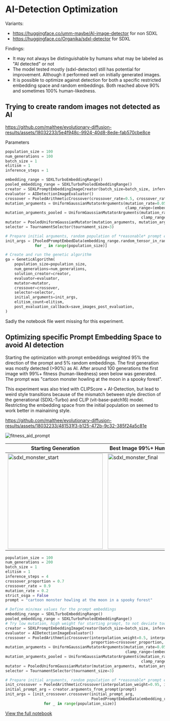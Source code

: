 # AI-Detection Optimization
Variants: 
* https://huggingface.co/umm-maybe/AI-image-detector for non SDXL
* https://huggingface.co/Organika/sdxl-detector for SDXL

Findings:
* It may not always be distinguishable by humans what may be labeled as "AI detected" or not
* The model tested mostly (sdxl-detector) still has potential for improvement. Although it performed well on initially generated images.
* It is possible to optimize against detection for both a specific restricted embedding space and random embeddings. Both reached above 90% and sometimes 100% human-likedness.

## Trying to create random images not detected as AI

https://github.com/malthee/evolutionary-diffusion-results/assets/18032233/5e4f948c-9924-40d8-8ede-fab570cbe8ce

Parameters
```python
population_size = 100
num_generations = 100
batch_size = 1
elitism = 1
inference_steps = 1

embedding_range = SDXLTurboEmbeddingRange()
pooled_embedding_range = SDXLTurboPooledEmbeddingRange()
creator = SDXLPromptEmbeddingImageCreator(batch_size=batch_size, inference_steps=inference_steps)
evaluator = AIDetectionImageEvaluator()
crossover = PooledArithmeticCrossover(crossover_rate=0.5, crossover_rate_pooled=0.5)
mutation_arguments = UniformGaussianMutatorArguments(mutation_rate=0.05, mutation_strength=3, 
                                                     clamp_range=(embedding_range.minimum, embedding_range.maximum)) 
mutation_arguments_pooled = UniformGaussianMutatorArguments(mutation_rate=0.05, mutation_strength=0.7, 
                                                            clamp_range=(pooled_embedding_range.minimum, pooled_embedding_range.maximum))
mutator = PooledUniformGaussianMutator(mutation_arguments, mutation_arguments_pooled)
selector = TournamentSelector(tournament_size=3)

# Prepare initial arguments, random population of *reasonable* prompt embeddings
init_args = [PooledPromptEmbedData(embedding_range.random_tensor_in_range(), pooled_embedding_range.random_tensor_in_range()) 
             for _ in range(population_size)]

# Create and run the genetic algorithm
ga = GeneticAlgorithm(
    population_size=population_size,
    num_generations=num_generations,
    solution_creator=creator,
    evaluator=evaluator,
    mutator=mutator,
    crossover=crossover,
    selector=selector,
    initial_arguments=init_args,
    elitism_count=elitism,
    post_evaluation_callback=save_images_post_evaluation,
)
```

Sadly the notebook file went missing for this experiment.

## Optimizing specific Prompt Embedding Space to avoid AI detection
Starting the optimization with prompt embeddings weighted 95% the direction of the prompt and 5% random embeddings. The first generation was mostly detected (>90%) as AI. After around 100 generations the first image with 99%+ fitness (human-likedness) seen below was generated. The prompt was "cartoon monster howling at the moon in a spooky forest".

This experiment was also tried with CLIPScore + AI-Detection, but lead to weird style transitions because of the mismatch between style direction of the generational (SDXL-Turbo) and CLIP (vit-base-patch16) model. Restricting the embedding space from the initial population on seemed to work better in mainaining style.

https://github.com/malthee/evolutionary-diffusion-results/assets/18032233/481531f3-b125-472b-9c32-385f24a5c81e

![fitness_aid_prompt](https://github.com/malthee/evolutionary-diffusion-results/assets/18032233/9991fef8-aa92-4760-b6c8-6d2617a90fad)

| Starting Generation | Best Image 99%+ Human-Likedness |
| ------------------- | ----------------------- |
|         <img width="300" alt="sdxl_monster_start" src="https://github.com/malthee/evolutionary-diffusion-results/assets/18032233/747208e3-9af0-4b02-9d27-143924e72f98">            |             <img width="300" alt="sdxl_monster_final" src="https://github.com/malthee/evolutionary-diffusion-results/assets/18032233/dc3fbb65-62f6-4994-b045-2270f4bf7807">            |

```python
population_size = 100
num_generations = 200
batch_size = 1
elitism = 1
inference_steps = 4
crossover_proportion = 0.7
crossover_rate = 0.9
mutation_rate = 0.2
strict_osga = False
prompt = "cartoon monster howling at the moon in a spooky forest"

# Define min/max values for the prompt embeddings
embedding_range = SDXLTurboEmbeddingRange()
pooled_embedding_range = SDXLTurboPooledEmbeddingRange()
# Try low mutation, high weight for starting prompt, to not deviate too much from the prompt
creator = SDXLPromptEmbeddingImageCreator(batch_size=batch_size, inference_steps=inference_steps)
evaluator = AIDetectionImageEvaluator()
crossover = PooledArithmeticCrossover(interpolation_weight=0.5, interpolation_weight_pooled=0.5, 
                                      proportion=crossover_proportion, proportion_pooled=crossover_proportion)
mutation_arguments = UniformGaussianMutatorArguments(mutation_rate=0.05, mutation_strength=1.5, 
                                                     clamp_range=(embedding_range.minimum, embedding_range.maximum)) 
mutation_arguments_pooled = UniformGaussianMutatorArguments(mutation_rate=0.05, mutation_strength=0.2, 
                                                            clamp_range=(pooled_embedding_range.minimum, pooled_embedding_range.maximum))
mutator = PooledUniformGaussianMutator(mutation_arguments, mutation_arguments_pooled)
selector = TournamentSelector(tournament_size=3)

# Prepare initial arguments, random population of *reasonable* prompt embeddings mixed with the initial prompt
init_crossover = PooledArithmeticCrossover(interpolation_weight=0.95, interpolation_weight_pooled=0.95)
initial_prompt_arg = creator.arguments_from_prompt(prompt) 
init_args = [init_crossover.crossover(initial_prompt_arg,  
                                      PooledPromptEmbedData(embedding_range.random_tensor_in_range(), pooled_embedding_range.random_tensor_in_range())) 
                 for _ in range(population_size)]
```

[View the full notebook](./ga_aidetection_monster.ipynb)

